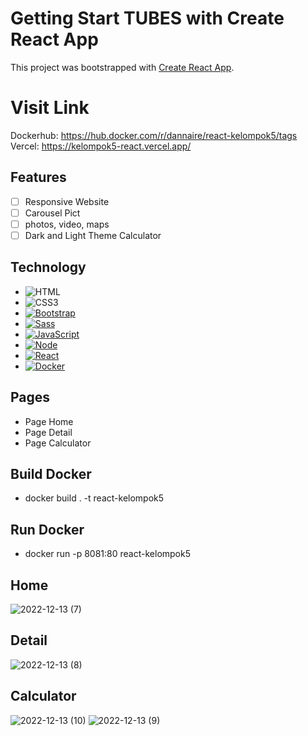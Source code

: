 # Getting Start TUBES with Create React App

This project was bootstrapped with [Create React App](https://github.com/facebook/create-react-app).
# Visit Link

Dockerhub: https://hub.docker.com/r/dannaire/react-kelompok5/tags <br>
Vercel: https://kelompok5-react.vercel.app/

## Features

- [ ] Responsive Website 
- [ ] Carousel Pict
- [ ] photos, video, maps
- [ ] Dark and Light Theme Calculator

## Technology

* ![HTML][HTML]
* ![CSS3][CSS3]
* [![Bootstrap][Bootstrap.com]][Bootstrap-url]
* [![Sass][Sass]][Sass-url]
* [![JavaScript][js]][js-url]
* [![Node][Node.js]][Node-url]
* [![React][React.js]][React-url]
* [![Docker][Docker]][Docker-url]

## Pages

- Page Home
- Page Detail
- Page Calculator

## Build Docker

- docker build . -t react-kelompok5

## Run Docker

- docker run -p 8081:80 react-kelompok5

## Home
![2022-12-13 (7)](https://user-images.githubusercontent.com/101534120/207384633-8224c543-241d-4a2c-8f5e-289a986e5dc0.png)

## Detail
![2022-12-13 (8)](https://user-images.githubusercontent.com/101534120/207384909-4f912914-2dc5-4fef-a441-0eb76cb7ae87.png)

## Calculator
![2022-12-13 (10)](https://user-images.githubusercontent.com/101534120/207385123-f6a1abd6-5766-48c3-85c8-527ef3a0cef8.png)
![2022-12-13 (9)](https://user-images.githubusercontent.com/101534120/207385161-aebeb726-5053-4fd2-a173-4bbad7bd195d.png)

<!-- MARKDOWN LINKS & IMAGES -->

[js]: https://img.shields.io/badge/JavaScript-323330?style=for-the-badge&logo=javascript&logoColor=F7DF1E
[js-url]: https://nodejs.org/
[Node.js]: https://img.shields.io/badge/Node.js-43853D?style=for-the-badge&logo=node.js&logoColor=white
[Node-url]: https://www.javascript.com
[React.js]: https://img.shields.io/badge/React-20232A?style=for-the-badge&logo=react&logoColor=61DAFB
[React-url]: https://reactjs.org/
[HTML]: https://img.shields.io/badge/HTML-239120?style=for-the-badge&logo=html5&logoColor=white
[CSS3]: https://img.shields.io/badge/CSS3-1572B6?style=for-the-badge&logo=css3&logoColor=white
[CSS3-url]: https://angular.io/
[Bootstrap.com]: https://img.shields.io/badge/Bootstrap-563D7C?style=for-the-badge&logo=bootstrap&logoColor=white
[Bootstrap-url]: https://getbootstrap.com
[Sass]: https://img.shields.io/badge/Sass-CC6699?style=for-the-badge&logo=sass&logoColor=white
[Sass-url]: https://sass-lang.com/
[Docker]: https://img.shields.io/badge/docker-%230db7ed.svg?style=for-the-badge&logo=docker&logoColor=white
[Docker-url]: https://hub.docker.com

